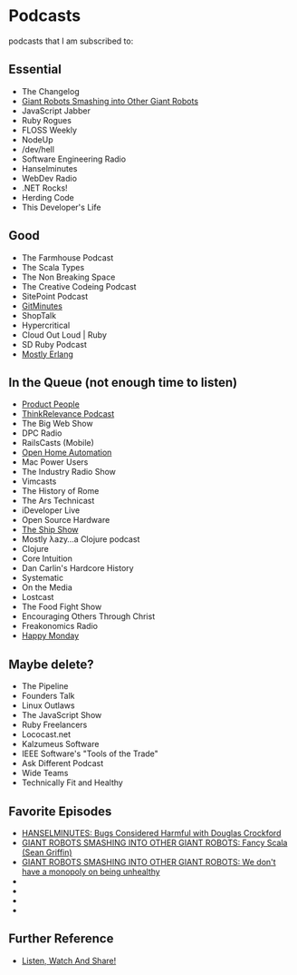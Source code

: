 # Podcasts

podcasts that I am subscribed to:

## Essential

- The Changelog
- [Giant Robots Smashing into Other Giant Robots](http://learn.thoughtbot.com/podcast)
- JavaScript Jabber
- Ruby Rogues
- FLOSS Weekly
- NodeUp
- /dev/hell
- Software Engineering Radio
- Hanselminutes
- WebDev Radio
- .NET Rocks!
- Herding Code
- This Developer's Life

## Good

- The Farmhouse Podcast
- The Scala Types
- The Non Breaking Space
- The Creative Codeing Podcast
- SitePoint Podcast
- [GitMinutes](http://www.gitminutes.com)
- ShopTalk
- Hypercritical
- Cloud Out Loud | Ruby
- SD Ruby Podcast
- [Mostly Erlang](http://mostlyerlang.com)

## In the Queue (not enough time to listen)

- [Product People](http://productpeople.tv)
- [ThinkRelevance Podcast](http://thinkrelevance.com/blog/tags/podcast)
- The Big Web Show
- DPC Radio
- RailsCasts (Mobile)
- [Open Home Automation](http://openhomeautomation.net/)
- Mac Power Users
- The Industry Radio Show
- Vimcasts
- The History of Rome
- The Ars Technicast
- iDeveloper Live
- Open Source Hardware
- [The Ship Show](http://theshipshow.com)
- Mostly λazy…a Clojure podcast
- Clojure
- Core Intuition
- Dan Carlin's Hardcore History
- Systematic
- On the Media
- Lostcast
- The Food Fight Show
- Encouraging Others Through Christ
- Freakonomics Radio
- [Happy Monday](http://happymondaypodcast.com)

## Maybe delete?
 
- The Pipeline
- Founders Talk
- Linux Outlaws
- The JavaScript Show
- Ruby Freelancers
- Lococast.net
- Kalzumeus Software
- IEEE Software's "Tools of the Trade"
- Ask Different Podcast
- Wide Teams
- Technically Fit and Healthy

## Favorite Episodes

- [HANSELMINUTES: Bugs Considered Harmful with Douglas Crockford](http://hanselminutes.com/396/bugs-considered-harmful-with-douglas-crockford)
- [GIANT ROBOTS SMASHING INTO OTHER GIANT ROBOTS: Fancy Scala (Sean Griffin)](http://podcasts.thoughtbot.com/giantrobots/74)
- [GIANT ROBOTS SMASHING INTO OTHER GIANT ROBOTS: We don't have a monopoly on being unhealthy](http://podcasts.thoughtbot.com/giantrobots/46)
- []()
- []()
- []()
- []()

## Further Reference

- [Listen, Watch And Share!](http://www.smashingmagazine.com/2013/04/19/podcasts-for-designers-developers)
